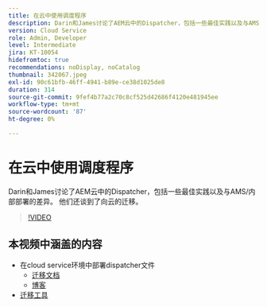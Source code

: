 ```yaml
---
title: 在云中使用调度程序
description: Darin和James讨论了AEM云中的Dispatcher，包括一些最佳实践以及与AMS/内部部署的差异。 他们还谈到了向云的迁移。
version: Cloud Service
role: Admin, Developer
level: Intermediate
jira: KT-10054
hidefromtoc: true
recommendations: noDisplay, noCatalog
thumbnail: 342067.jpeg
exl-id: 90c61bfb-46ff-4941-b89e-ce38d1025de8
duration: 314
source-git-commit: 9fef4b77a2c70c8cf525d42686f4120e481945ee
workflow-type: tm+mt
source-wordcount: '87'
ht-degree: 0%

---
```



# 在云中使用调度程序

Darin和James讨论了AEM云中的Dispatcher，包括一些最佳实践以及与AMS/内部部署的差异。 他们还谈到了向云的迁移。

>[!VIDEO](https://video.tv.adobe.com/v/342067?quality=12&learn=on)

## 本视频中涵盖的内容

+ 在cloud service环境中部署dispatcher文件
   + [迁移文档](https://experienceleague.adobe.com/docs/experience-manager-cloud-manager/using/getting-started/dispatcher-configurations.html)
   + [博客](https://medium.com/adobetech/migrating-a-dispatcher-configuration-from-managed-services-to-aem-as-a-cloud-service-fa8a80d242ee)
+ [迁移工具](https://github.com/adobe/aio-cli-plugin-aem-cloud-service-migration)
